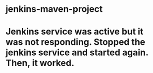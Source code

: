 # jenkins-maven-project
# Jenkins service was active but it was not responding. Stopped the jenkins service and started again. Then, it worked.
